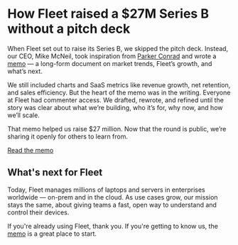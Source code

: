 # How Fleet raised a $27M Series B without a pitch deck

When Fleet set out to raise its Series B, we skipped the pitch deck. Instead, our CEO, Mike McNeil, took inspiration from [Parker Conrad](https://en.wikipedia.org/wiki/Parker_Conrad) and wrote a [memo](https://fleetdm.com/pdfs/fleet-series-b-memo.pdf) — a long-form document on market trends, Fleet’s growth, and what’s next.

We still included charts and SaaS metrics like revenue growth, net retention, and sales efficiency. But the heart of the memo was in the writing. Everyone at Fleet had commenter access. We drafted, rewrote, and refined until the story was clear about what we’re building, who it’s for, why now, and how we’ll scale.

That memo helped us raise $27 million. Now that the round is public, we’re sharing it openly for others to learn from.


<object :class="[[isIpadOS || bowser.ios ? 'd-none' : 'd-sm-block d-none']]" purpose="embedded-document" data="/pdfs/fleet-series-b-memo.pdf" type="application/pdf">
</object>
<a :class="[[isIpadOS || bowser.ios ? 'd-block' : 'd-sm-none d-block']]" href="/pdfs/fleet-series-b-memo.pdf" target="_blank">Read the memo</a>


## What's next for Fleet

Today, Fleet manages millions of laptops and servers in enterprises worldwide — on-prem and in the cloud. As use cases grow, our mission stays the same, about giving teams a fast, open way to understand and control their devices.

If you're already using Fleet, thank you. If you're getting to know us, the [memo](https://fleetdm.com/pdfs/fleet-series-b-memo.pdf) is a great place to start.

<meta name="articleTitle" value="How Fleet raised a $27M Series B without a pitch deck">
<meta name="authorFullName" value="Irena Reedy">
<meta name="authorGitHubUsername" value="irenareedy">
<meta name="category" value="articles">
<meta name="publishedOn" value="2025-07-02">
<meta name="description" value="Fleet raised $27M without a pitch deck. Instead, we wrote a memo on growth, vision, and what’s next.">
